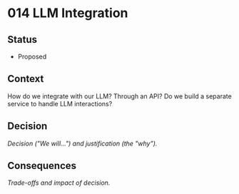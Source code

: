 # 014 LLM Integration

## Status

- Proposed

## Context

How do we integrate with our LLM? Through an API? Do we build a separate service to handle LLM interactions?

## Decision

_Decision ("We will...") and justification (the "why”)._

## Consequences

_Trade-offs and impact of decision._


